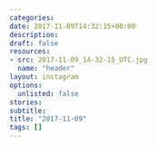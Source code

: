 ```yaml
---
categories:
date: 2017-11-09T14:32:15+00:00
description:
draft: false
resources:
- src: 2017-11-09_14-32-15_UTC.jpg
  name: "header"
layout: instagram
options:
  unlisted: false
stories:
subtitle:
title: "2017-11-09"
tags: []
---
```


 
